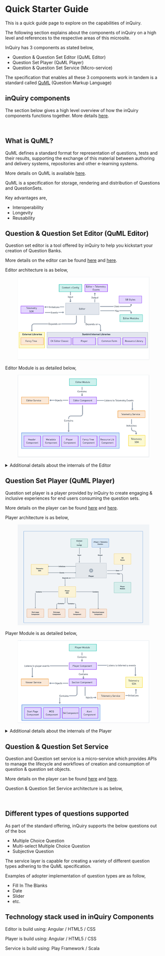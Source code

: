 # Quick Starter Guide

This is a quick guide page to explore on the capabilities of inQuiry.&#x20;

The following section explains about the components of inQuiry on a high level and references to the respective areas of this microsite.

InQuiry has 3 components as stated below,

* Question & Question Set Editor (QuML Editor)
* Question Set Player (QuML Player)
* Question & Question Set Service (Micro-service)

The specification that enables all these 3 components work in tandem is a standard called [QuML](https://quml.sunbird.org/) (Question Markup Language)

## inQuiry components

The section below gives a high level overview of how the inQuiry components functions together. More details [here](../technical-architecture.md).

<figure><img src="https://files.gitbook.com/v0/b/gitbook-x-prod.appspot.com/o/spaces%2FWu4HIWGkb7dD4y0Kup4W%2Fuploads%2Fmdne7aEl7RvHwjM0j9tO%2Finquiry.png?alt=media&#x26;token=21a8b19d-2552-4458-9199-5dfa7df2783e" alt=""><figcaption></figcaption></figure>

## What is QuML?

QuML defines a standard format for representation of questions, tests and their results, supporting the exchange of this material between authoring and delivery systems, repositories and other e-learning systems.

More details on QuML is available [here](https://quml.sunbird.org/).

QuML is a specification for storage, rendering and distribution of Questions and QuestionSets.

Key advantages are,

* Interoperability
* Longevity
* Reusability

## Question & Question Set Editor (QuML Editor)

Question set editor is a tool offered by inQuiry to help you kickstart your creation of Question Banks.

More details on the editor can be found [here](../capabilities-1.md#a-question-set-editor) and [here](../product-and-developer-guide/question-and-question-set-editor/).

Editor architecture is as below,

<figure><img src="../../.gitbook/assets/image.png" alt=""><figcaption></figcaption></figure>

Editor Module is as detailed below,

<figure><img src="../../.gitbook/assets/image (9).png" alt=""><figcaption></figcaption></figure>

<details>

<summary>Additional details about the internals of the Editor</summary>

* Editor Module - Root module of the editor library where all the components and services are imported
* Editor Component - Base component of the Editor which consists of the sub components
  * Header Components - contains the buttons any header elements
  * Metadata Components - for capturing metadata
  * Player Component - for preview of question and questionSet
  * Fancy Tree Component - for tree view (navigation)
  * Resource Lib Component - for adding question from Library
* Editor Service - service layer that makes the API calls related to Editor. For eg:- save, update
* Telemetry Service - initialise the Telemetry SDK and prepare the telemetry events
  * Telemetry SDK - to sent out the telemetry events to external Telemetry Service

</details>

## Question Set Player (QuML Player)

Question set player is a player provided by inQuiry to create engaging & inclusive experiences for end users consuming the question sets.

More details on the player can be found [here](../capabilities-1.md#d-question-set-player-quml-player) and [here](../product-and-developer-guide/question-set-player/).

Player architecture is as below,

<figure><img src="../../.gitbook/assets/image (26).png" alt=""><figcaption></figcaption></figure>

Player Module is as detailed below,

<figure><img src="../../.gitbook/assets/image (21).png" alt=""><figcaption></figcaption></figure>

<details>

<summary>Additional details about the internals of the Player</summary>

* Player Module - Root module of the player library where all the components and services are imported
* Player Component - Base component of the Editor which consists of the sub components
  * Section Component - Handles different types of questions by using its sub components
    * Start Page Component - Provide instructions for exams
    * MCQ Component - for rendering multiple choice questions.
    * SA Component - for rendering short answer questions (subjective)
    * Alert Component - Showing feedback or solutions
  * End Page Component - Summary of exam
* Viewer Service - service layer that makes the API calls related to Player. For eg:- question list
* Telemetry Service - initialise the Telemetry SDK and prepare the telemetry events
  * Telemetry SDK - to sent out the telemetry events to external Telemetry Service

</details>

## Question & Question Set Service

Question and Question set service is a micro-service which provides APIs to manage the lifecycle and workflows of creation and consumption of question & question set objects.

More details on the player can be found [here](../capabilities-1.md#c-question-and-question-set-services) and [here](../product-and-developer-guide/question-and-question-set-service/).

Question & Question Set Service architecture is as below,

<figure><img src="https://files.gitbook.com/v0/b/gitbook-x-prod.appspot.com/o/spaces%2FWu4HIWGkb7dD4y0Kup4W%2Fuploads%2FrA9rFcWflZ5JbOcENCbA%2FInQuiry%20Backend%20Architecture.png?alt=media&#x26;token=a12df702-71d5-4f03-b3e5-80880cf6de15" alt=""><figcaption></figcaption></figure>

## Different types of questions supported

As part of the standard offering, inQuiry supports the below questions out of the box

* Multiple Choice Question
* Multi-select Multiple Choice Question
* Subjective Question

The service layer is capable for creating a variety of different question types adhering to the QuML specification.&#x20;

Examples of adopter implementation of question types are as follow,

* Fill In The Blanks
* Date
* Slider
* etc.

## Technology stack used in inQuiry Components

Editor is build using: Angular / HTML5 / CSS

Player is build using: Angular / HTML5 / CSS

Service is build using: Play Framework / Scala
